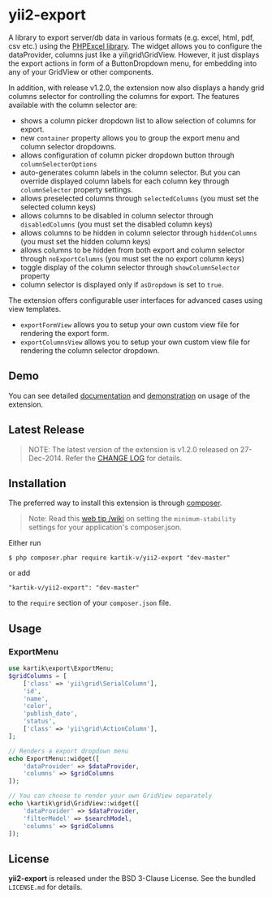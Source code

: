 yii2-export
===========

A library to export server/db data in various formats (e.g. excel, html, pdf, csv etc.) using the [PHPExcel library](https://phpexcel.codeplex.com/). The widget allows you to configure the dataProvider, columns just like a yii\grid\GridView. However, it just displays the export actions in form of a ButtonDropdown menu, for embedding into any of your GridView or other components.

In addition, with release v1.2.0, the extension now also displays a handy grid columns selector for controlling the columns for export. The features available with the column selector are:

- shows a column picker dropdown list to allow selection of columns for export.
- new `container` property allows you to group the export menu and column selector dropdowns.
- allows configuration of column picker dropdown button through `columnSelectorOptions`
- auto-generates column labels in the column selector. But you can override displayed column labels for each column key through `columnSelector` property settings.
- allows preselected columns through `selectedColumns` (you must set the selected column keys)
- allows columns to be disabled in column selector through `disabledColumns` (you must set the disabled column keys)
- allows columns to be hidden in column selector through `hiddenColumns` (you must set the hidden column keys)
- allows columns to be hidden from both export and column selector through `noExportColumns` (you must set the no export column keys)
- toggle display of the column selector through `showColumnSelector` property
- column selector is displayed only if `asDropdown` is set to `true`.

The extension offers configurable user interfaces for advanced cases using view templates.

- `exportFormView` allows you to setup your own custom view file for rendering the export form.
- `exportColumnsView` allows you to setup your own custom view file for rendering the column selector dropdown.

## Demo
You can see detailed [documentation](http://demos.krajee.com/export) and [demonstration](http://demos.krajee.com/export-demo) on usage of the extension.

## Latest Release
>NOTE: The latest version of the extension is v1.2.0 released on 27-Dec-2014. Refer the [CHANGE LOG](https://github.com/kartik-v/yii2-export/blob/master/CHANGE.md) for details.

## Installation

The preferred way to install this extension is through [composer](http://getcomposer.org/download/).

> Note: Read this [web tip /wiki](http://webtips.krajee.com/setting-composer-minimum-stability-application/) on setting the `minimum-stability` settings for your application's composer.json.

Either run

```
$ php composer.phar require kartik-v/yii2-export "dev-master"
```

or add

```
"kartik-v/yii2-export": "dev-master"
```

to the ```require``` section of your `composer.json` file.

## Usage

### ExportMenu

```php
use kartik\export\ExportMenu;
$gridColumns = [
    ['class' => 'yii\grid\SerialColumn'],
    'id',
    'name',
    'color',
    'publish_date',
    'status',
    ['class' => 'yii\grid\ActionColumn'],
];

// Renders a export dropdown menu
echo ExportMenu::widget([
    'dataProvider' => $dataProvider,
    'columns' => $gridColumns
]);

// You can choose to render your own GridView separately
echo \kartik\grid\GridView::widget([
    'dataProvider' => $dataProvider,
    'filterModel' => $searchModel,
    'columns' => $gridColumns
]);
```

## License

**yii2-export** is released under the BSD 3-Clause License. See the bundled `LICENSE.md` for details.